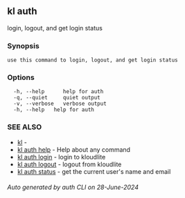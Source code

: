 ## kl auth

login, logout, and get login status

### Synopsis

```
use this command to login, logout, and get login status
```

### Options

```
  -h, --help      help for auth
  -q, --quiet     quiet output
  -v, --verbose   verbose output
  -h, --help   help for auth
```

### SEE ALSO

* [kl](kl.md)  - 
* [kl auth help](kl_auth_help.md)  - Help about any command
* [kl auth login](kl_auth_login.md)  - login to kloudlite
* [kl auth logout](kl_auth_logout.md)  - logout from kloudlite
* [kl auth status](kl_auth_status.md)  - get the current user's name and email

###### Auto generated by auth CLI on 28-June-2024
